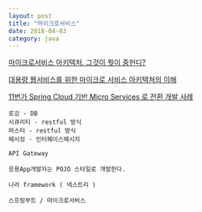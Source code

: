 ```yaml
---
layout: post
title: "마이크로서비스"
date: 2018-04-03
category: java
---
```



[마이크로서비스 아키텍처. 그것이 뭣이 중헌디?](http://guruble.com/%EB%A7%88%EC%9D%B4%ED%81%AC%EB%A1%9C%EC%84%9C%EB%B9%84%EC%8A%A4microservice-%EC%95%84%ED%82%A4%ED%85%8D%EC%B2%98-%EA%B7%B8%EA%B2%83%EC%9D%B4-%EB%AD%A3%EC%9D%B4-%EC%A4%91%ED%97%8C%EB%94%94/)

[대용량 웹서비스를 위한 마이크로 서비스 아키텍쳐의 이해](http://bcho.tistory.com/948)

[11번가 Spring Cloud 기반 Micro Services 로 전환 개발 사례](https://www.youtube.com/watch?v=sfOHAQNP8jo)

```
로깅 - DB
시큐리티 - restful 방식
마스터 - restful 방식
메시징 - 인터페이스메시지

API Gateway

응용App개발자는 POJO 스타일로 개발한다. 

나라 framework ( 넥스트리 )

스프링부트 / 마이크로서비스
```